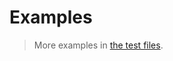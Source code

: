 # Examples

> More examples in [the test files](https://github.com/array-like/fill/tree/main/test/src).

